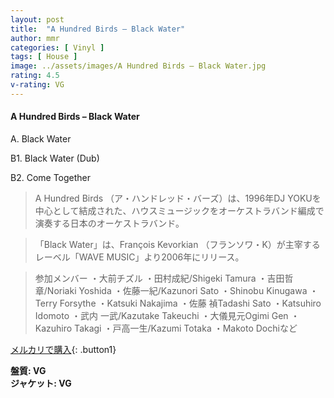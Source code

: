 ```yaml
---
layout: post
title:  "A Hundred Birds – Black Water"
author: mmr
categories: [ Vinyl ]
tags: [ House ]
image: ../assets/images/A Hundred Birds – Black Water.jpg
rating: 4.5
v-rating: VG
---
```


#### A Hundred Birds – Black Water

A. Black Water

B1. Black Water (Dub)

B2. Come Together

> A Hundred Birds （ア・ハンドレッド・バーズ）は、1996年DJ YOKUを中心として結成された、ハウスミュージックをオーケストラバンド編成で演奏する日本のオーケストラバンド。

 > 「Black Water」は、François Kevorkian （フランソワ・K）が主宰するレーベル「WAVE MUSIC」より2006年にリリース。

> 参加メンバー
・大前チズル
・田村成紀/Shigeki Tamura
・吉田哲章/Noriaki Yoshida
・佐藤一紀/Kazunori Sato
・Shinobu Kinugawa
・Terry Forsythe
・Katsuki Nakajima
・佐藤 禎Tadashi Sato
・Katsuhiro Idomoto
・武内 一武/Kazutake Takeuchi
・大儀見元Ogimi Gen
・Kazuhiro Takagi
・戸高一生/Kazumi Totaka 
・Makoto Dochiなど

[メルカリで購入](https://jp.mercari.com/item/m79986597916){: .button1}

<div class="mt-4 mb-4 d-flex align-items-center">
<strong class="mr-1">盤質: VG</strong>
</div>
<div class="mt-4 mb-4 d-flex align-items-center">
<strong class="mr-1">ジャケット: VG</strong>
</div>
